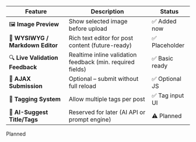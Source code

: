 | Feature                          | Description                                                | Status          |
| -------------------------------- | ---------------------------------------------------------- | --------------- |
| 🖼 **Image Preview**              | Show selected image before upload                          | ✅ Added now    |
| 📝 **WYSIWYG / Markdown Editor** | Rich text editor for post content (future-ready)           | ✅ Placeholder  |
| 🔍 **Live Validation Feedback**  | Realtime inline validation feedback (min. required fields) | ✅ Basic ready  |
| 🔄 **AJAX Submission**           | Optional – submit without full reload                      | ✅ Optional JS  |
| 🧾 **Tagging System**            | Allow multiple tags per post                               | ✅ Tag input UI |
| 🧠 **AI-Suggest Title/Tags**     | Reserved for later (AI API or prompt engine)               | ⚠️ Planned      |

Planned
